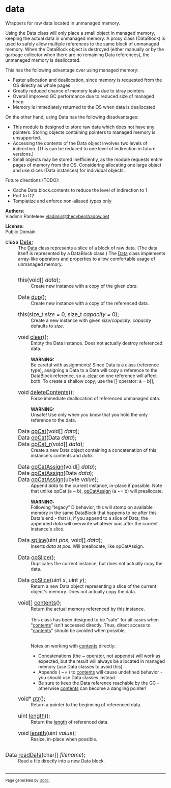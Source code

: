 <h1>data</h1>
Wrappers for raw data located in unmanaged memory.

Using the Data class will only place a small object in managed memory, keeping the actual data in unmanaged memory.
 A proxy class (DataBlock) is used to safely allow multiple references to the same block of unmanaged memory.
 When the DataBlock object is destroyed (either manually or by the garbage collector when there are no remaining Data references), the unmanaged memory is deallocated.


 This has the following advantage over using managed memory:
 <ul> <li>Faster allocation and deallocation, since memory is requested from the OS directly as whole pages</li>
  <li>Greatly reduced chance of memory leaks due to stray pointers</li>
  <li>Overall improved GC performance due to reduced size of managed heap</li>
  <li>Memory is immediately returned to the OS when data is deallocated</li>
 </ul>
 On the other hand, using Data has the following disadvantages:
 <ul> <li>This module is designed to store raw data which does not have any pointers. Storing objects containing pointers to managed memory is unsupported.</li>
  <li>Accessing the contents of the Data object involves two levels of indirection. (This can be reduced to one level of indirection in future versions.) </li>
  <li>Small objects may be stored inefficiently, as the module requests entire pages of memory from the OS. Considering allocating one large object and use slices (Data instances) for individual objects.</li>
 </ul>
 Future directions (TODO):
 <ul> <li>Cache Data.block.contents to reduce the level of indirection to 1</li>
  <li>Port to D2</li>
  <li>Templatize and enforce non-aliased types only</li>
 </ul>


<b>Authors:</b><br>
Vladimir Panteleev <vladimir@thecybershadow.net>

<b>License:</b><br>
Public Domain

<dl><dt><big>class <u>Data</u>;
</big></dt>
<dd>The <u>Data</u> class represents a slice of a block of raw data. (The data itself is represented by a DataBlock class.)
	The <u>Data</u> class implements array-like operators and properties to allow comfortable usage of unmanaged memory.<br><br>

<dl><dt><big>this(void[] <i>data</i>);
</big></dt>
<dd>Create new instance with a copy of the given <i>data</i>.<br><br>

</dd>
<dt><big>Data <u>dup</u>();
</big></dt>
<dd>Create new instance with a copy of the referenced data.<br><br>

</dd>
<dt><big>this(size_t <i>size</i> = 0, size_t <i>capacity</i> = 0);
</big></dt>
<dd>Create a new instance with given <i>size</i>/<i>capacity</i>. <i>capacity</i> defaults to <i>size</i>.<br><br>

</dd>
<dt><big>void <u>clear</u>();
</big></dt>
<dd>Empty the Data instance. Does not actually destroy referenced data.
<br><br>
<b>WARNING:</b><br>
Be careful with assignments! Since Data is a class (reference type), 
 assigning a Data to a Data will copy a reference to the DataBlock reference, 
 so a .<u>clear</u> on one reference will affect both. 
 To create a shallow copy, use the [] operator: a = b[];<br><br>

</dd>
<dt><big>void <u>deleteContents</u>();
</big></dt>
<dd>Force immediate deallocation of referenced unmanaged data.
<br><br>
<b>WARNING:</b><br>
Unsafe! Use only when you know that you hold the only reference to the data.<br><br>

</dd>
<dt><big>Data <u>opCat</u>(void[] <i>data</i>);
<br>Data <u>opCat</u>(Data <i>data</i>);
<br>Data <u>opCat_r</u>(void[] <i>data</i>);
</big></dt>
<dd>Create a new Data object containing a concatenation of this instance's contents and <i>data</i>.<br><br>

</dd>
<dt><big>Data <u>opCatAssign</u>(void[] <i>data</i>);
<br>Data <u>opCatAssign</u>(Data <i>data</i>);
<br>Data <u>opCatAssign</u>(ubyte <i>value</i>);
</big></dt>
<dd>Append <i>data</i> to the current instance, in-place if possible.
 Note that unlike opCat (a ~ b), <u>opCatAssign</u> (a ~= b) will preallocate.
<br><br>
<b>WARNING:</b><br>
Following "legacy" D behavior, this will stomp on available 
 memory in the same DataBlock that happens to be after this Data's end - 
 that is, if you append to a slice of Data, the appended <i>data</i> will 
 overwrite whatever was after the current instance's slice.<br><br>

</dd>
<dt><big>Data <u>splice</u>(uint <i>pos</i>, void[] <i>data</i>);
</big></dt>
<dd>Inserts <i>data</i> at <i>pos</i>. Will preallocate, like opCatAssign.<br><br>

</dd>
<dt><big>Data <u>opSlice</u>();
</big></dt>
<dd>Duplicates the current instance, but does not actually copy the data.<br><br>

</dd>
<dt><big>Data <u>opSlice</u>(uint <i>x</i>, uint <i>y</i>);
</big></dt>
<dd>Return a new Data object representing a slice of the current object's memory. Does not actually copy the data.<br><br>

</dd>
<dt><big>void[] <u>contents</u>();
</big></dt>
<dd>Return the actual memory referenced by this instance.
<br><br>
This class has been designed to be "safe" for all cases when "<u>contents</u>" isn't accessed directly.
 Thus, direct access to "<u>contents</u>" should be avoided when possible.
<br><br>

 Notes on working with <u>contents</u> directly:
 <ul> <li>Concatenations (the ~ operator, not appends) will work as expected, but the result will always be allocated in managed memory (use Data classes to avoid this)</li>
  <li>Appends ( ~= ) to <u>contents</u> will cause undefined behavior - you should use Data classes instead</li>
  <li>Be sure to keep the Data reference reachable by the GC - otherwise <u>contents</u> can become a dangling pointer!</li>
 </ul>

</dd>
<dt><big>void* <u>ptr</u>();
</big></dt>
<dd>Return a pointer to the beginning of referenced data.<br><br>

</dd>
<dt><big>uint <u>length</u>();
</big></dt>
<dd>Return the <u>length</u> of referenced data.<br><br>

</dd>
<dt><big>void <u>length</u>(uint <i>value</i>);
</big></dt>
<dd>Resize, in-place when possible.<br><br>

</dd>
</dl>
</dd>
<dt><big>Data <u>readData</u>(char[] <i>filename</i>);
</big></dt>
<dd>Read a file directly into a new Data block.<br><br>

</dd>
</dl>

<hr><small>Page generated by <a href="http://www.digitalmars.com/d/1.0/ddoc.html">Ddoc</a>. </small>
</body></html>

